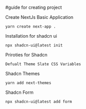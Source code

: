 #guide for creating project

<p>Create NextJs Basic Application

    yarn create next-app .

</p>

<p>Installation for shadcn ui

    npx shadcn-ui@latest init

</p>

<p>Priroties for Shadcn

    Defualt Theme Slate CSS Variables

</p>

<p> Shadcn Themes

    yarn add next-themes

</p>

<p>Shadcn Form

    npx shadcn-ui@latest add form

</p>

